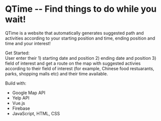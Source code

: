 # QTime -- Find things to do while you wait!

QTime is a website that automatically generates suggested path and activities according to your starting position and time, 
ending position and time and your interest!  

Get Started:  
User enter their 1) starting date and position 2) ending date and position 3) field of interest 
and get a route on the map with suggested activies according to their field of interest (for example, Chinese food restuarants, parks, shopping malls etc) and their time available. 

Build with: 
- Google Map API
- Yelp API
- Vue.js
- Firebase
- JavaScript, HTML, CSS




